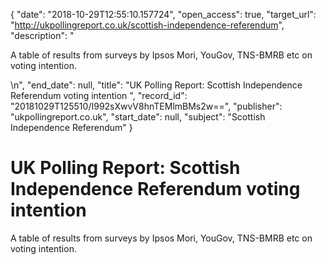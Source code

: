 {
  "date": "2018-10-29T12:55:10.157724", 
  "open_access": true, 
  "target_url": "http://ukpollingreport.co.uk/scottish-independence-referendum", 
  "description": "<p>A table of results from surveys by Ipsos Mori, YouGov, TNS-BMRB etc on voting intention.</p>\n", 
  "end_date": null, 
  "title": "UK Polling Report: Scottish Independence Referendum voting intention ", 
  "record_id": "20181029T125510/I992sXwvV8hnTEMlmBMs2w==", 
  "publisher": "ukpollingreport.co.uk", 
  "start_date": null, 
  "subject": "Scottish Independence Referendum"
}

# UK Polling Report: Scottish Independence Referendum voting intention 

<p>A table of results from surveys by Ipsos Mori, YouGov, TNS-BMRB etc on voting intention.</p>
